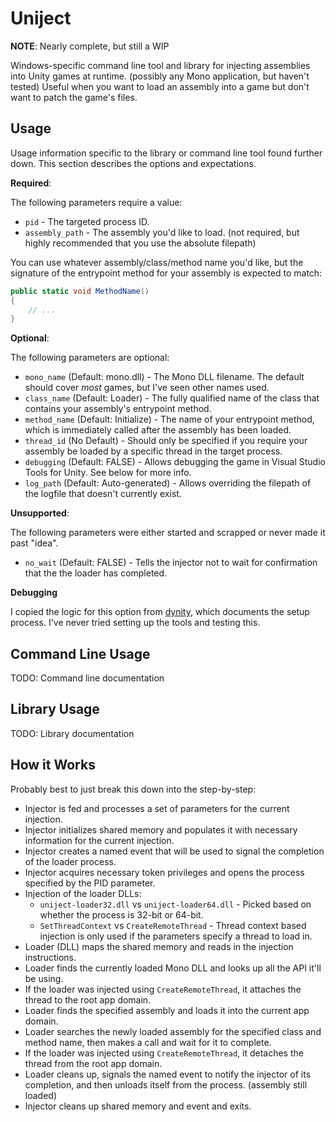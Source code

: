 # Uniject

**NOTE**: Nearly complete, but still a WIP

Windows-specific command line tool and library for injecting assemblies into Unity games at runtime. (possibly any
Mono application, but haven't tested) Useful when you want to load an assembly into a game but don't want to patch
the game's files.

## Usage

Usage information specific to the library or command line tool found further down. This section describes the options and expectations.

**Required**:

The following parameters require a value:

* `pid` - The targeted process ID.
* `assembly_path` - The assembly you'd like to load. (not required, but highly recommended that you use the absolute filepath)

You can use whatever assembly/class/method name you'd like, but the signature of the entrypoint method for your assembly
is expected to match:

```csharp
public static void MethodName()
{
    // ...
}
```

**Optional**:

The following parameters are optional:

* `mono_name` (Default: mono.dll) - The Mono DLL filename. The default should cover _most_ games, but I've seen other names used.
* `class_name` (Default: Loader) - The fully qualified name of the class that contains your assembly's entrypoint method.
* `method_name` (Default: Initialize) - The name of your entrypoint method, which is immediately called after the assembly has been loaded.
* `thread_id` (No Default) - Should only be specified if you require your assembly be loaded by a specific thread in the target process.
* `debugging` (Default: FALSE) - Allows debugging the game in Visual Studio Tools for Unity. See below for more info.
* `log_path` (Default: Auto-generated) - Allows overriding the filepath of the logfile that doesn't currently exist.

**Unsupported**:

The following parameters were either started and scrapped or never made it past "idea". 

* `no_wait` (Default: FALSE) - Tells the injector not to wait for confirmation that the the loader has completed. 

**Debugging**

I copied the logic for this option from [dynity](https://github.com/HearthSim/dynity.git), which documents the setup process. I've never tried setting up
the tools and testing this.

## Command Line Usage

TODO: Command line documentation

## Library Usage

TODO: Library documentation


## How it Works

Probably best to just break this down into the step-by-step:

* Injector is fed and processes a set of parameters for the current injection.
* Injector initializes shared memory and populates it with necessary information for the current injection.
* Injector creates a named event that will be used to signal the completion of the loader process.
* Injector acquires necessary token privileges and opens the process specified by the PID parameter.
* Injection of the loader DLLs:
  * `uniject-loader32.dll` vs `uniject-loader64.dll` - Picked based on whether the process is 32-bit or 64-bit.
  * `SetThreadContext` vs `CreateRemoteThread` - Thread context based injection is only used if the parameters specify a thread to load in.
* Loader (DLL) maps the shared memory and reads in the injection instructions.
* Loader finds the currently loaded Mono DLL and looks up all the API it'll be using.
* If the loader was injected using `CreateRemoteThread`, it attaches the thread to the root app domain.
* Loader finds the specified assembly and loads it into the current app domain.
* Loader searches the newly loaded assembly for the specified class and method name, then makes a call and wait for it to complete.
* If the loader was injected using `CreateRemoteThread`, it detaches the thread from the root app domain.
* Loader cleans up, signals the named event to notify the injector of its completion, and then unloads itself from the process. (assembly still loaded)
* Injector cleans up shared memory and event and exits. 
